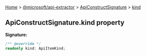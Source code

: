 [Home](./index) &gt; [@microsoft/api-extractor](./api-extractor.md) &gt; [ApiConstructSignature](./api-extractor.apiconstructsignature.md) &gt; [kind](./api-extractor.apiconstructsignature.kind.md)

## ApiConstructSignature.kind property


<b>Signature:</b>

```typescript
/** @override */
readonly kind: ApiItemKind;
```
